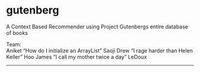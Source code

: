 # gutenberg
A Context Based Recommender using Project Gutenbergs entire database of books

Team:  
Aniket “How do I initialize an ArrayList” Saoji
Drew “I rage harder than Helen Keller” Hoo
James “I call my mother twice a day” LeDoux

-----------
